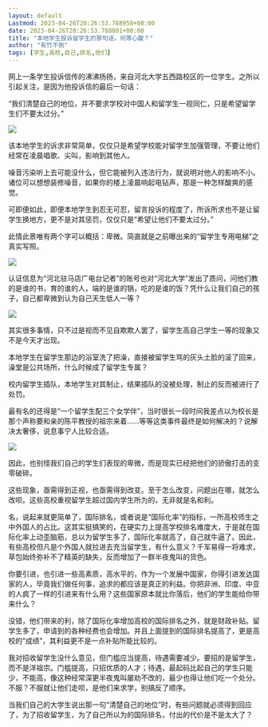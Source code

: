 ```yaml
---
layout: default
Lastmod: 2023-04-26T20:26:53.788958+00:00
date: 2023-04-26T20:26:53.788801+00:00
title: "本地学生投诉留学生的那句话，何等心酸？"
author: "有竹不倒"
tags: [学生,高校,自己,排名,他们]
---
```


网上一条学生投诉信传的沸沸扬扬，来自河北大学五西路校区的一位学生。之所以引起关注，是因为他投诉信的最后一句话：  

“我们清楚自己的地位，并不要求学校对中国人和留学生一视同仁，只是希望留学生们不要太过分。”

![](https://images.weserv.nl/?url=https%3A//mmbiz.qpic.cn/mmbiz_png/txC73sicDDx5qI6ztdwZAGOoTClQ48lO7kgP37hiaHJeXHN8uoF9uv7n8vM0EQq1AuIse8jSKuOBNaF0gI2HGRNQ/640%3Fwx_fmt%3Dpng)

该本地学生的诉求非常简单，仅仅只是希望学校能对留学生加强管理，不要让他们经常在凌晨唱歌、尖叫，影响到其他人。  

噪音污染听上去可能没什么，但它能被列入违法行为，就说明对他人的影响不小。诸位可以想想装修噪音，如果你的楼上凌晨响起电钻声，那是一种怎样酸爽的感觉。  

可即便如此，即便本地学生到忍无可忍，留言投诉的程度了，所诉所求也不是让留学生换地方，更不是对其惩罚，仅仅只是“希望让他们不要太过分。”  

此情此景唯有两个字可以概括：卑微。简直就是之前曝出来的“留学生专用电梯”之真实写照。

![](https://images.weserv.nl/?url=https%3A//mmbiz.qpic.cn/mmbiz_png/txC73sicDDx5qI6ztdwZAGOoTClQ48lO7TDHruICCXehicq8q5icx5MiaNwKtVuNNFia1yTaY2FSKjDhiablIIjdrhew/640%3Fwx_fmt%3Dpng)

认证信息为“河北驻马店广电台记者”的账号也对“河北大学”发出了质问，问他们教的是谁的书，育的谁的人，端的是谁的锅，吃的是谁的饭？凭什么让我们自己的孩子，自己都卑微到认为自己天生低人一等？  

![](https://images.weserv.nl/?url=https%3A//mmbiz.qpic.cn/mmbiz_png/txC73sicDDx5qI6ztdwZAGOoTClQ48lO7Ho6B78spQNR4h83aCgjASkGnkfzqM6ibkvcL2NAGmu4JEXSO1Ozznkw/640%3Fwx_fmt%3Dpng)

其实很多事情，只不过是视而不见自欺欺人罢了，留学生高自己学生一等的现象又不是今天才出现。

本地学生在留学生那边的浴室洗了把澡，直接被留学生骂的灰头土脸的滚了回来，澡堂是公共场所，什么时候成了留学生专属？  

校内留学生插队，本地学生对其制止，结果插队的没被处理，制止的反而被进行了处罚。  

最有名的还得是“一个留学生配三个女学伴”，当时很长一段时间我差点以为校长是那个声称要和亲的陈平教授的祖宗来着……等等这类事件最终是如何解决的？说解决太奢侈，说息事宁人比较合适。  

![](https://images.weserv.nl/?url=https%3A//mmbiz.qpic.cn/mmbiz_png/txC73sicDDx5qI6ztdwZAGOoTClQ48lO7Libh48MTDfjOc4whT5bAHYfX9B69c7HvvUhsQibGWvk9yK6EkbpEwoAw/640%3Fwx_fmt%3Dpng)

因此，也别怪我们自己的学生们表现的卑微，而是现实已经把他们的骄傲打击的支零破碎。  

这些现象，亟需得到正视，也亟需得到改变。至于怎么改变，问题出在哪，就怎么改呗。这些高校重视留学生超过国内学生所为的，无非就是名和利。

名，说起来就更简单了，国际排名，或者说是“国际化率”的指标，一所高校师生之中外国人的占比。这其实挺搞笑的，在硬实力上提高学校排名难度大，于是就在国际化率上动歪脑筋，总以为留学生多了，国际化率就高了，自己就牛逼了。因此，有些高校但凡是个外国人就拉进去充当留学生，有什么意义？千军易得一将难求，草包始终弥补不了精英的缺失，反而增加了一群半夜鬼叫的货色。

你要引进，也引进一些高素质，高水平的，作为一个发展中国家，你得引进发达国家的人，毕竟我们做任何事，追求的都应该是真正的利益。你把非洲、印度、中亚的人疯了一样的引进来有什么用？这些国家原本就比你落后，他们的学生能给你带来什么？  

没错，他们带来的利，除了国际化率增加高校的国际排名之外，就是财政补贴。留学生多了，申请到的各种经费也会增加。并且上面提到的国际排名提高了，更是高校的“成绩”，其利益更不是一点补贴所能比较的。

我对招收留学生没什么意见，但门槛应当提高，待遇需要减少。要招的是留学生，而不是洋祖宗。门槛提高，只招优质的人才；待遇，最起码比起自己的学生只能少，不能高，像这种经常深更半夜鬼叫屡劝不改的，最少也得让他们吃一个处分。不服？不服就让他们走呗，是他们来求学，别搞反了顺序。

当我们自己的大学生说出那一句“清楚自己的地位”时，有些问题就必须得到回应了，为了招收留学生，为了自己所以为的国际排名，付出的代价是不是太大了？

